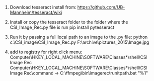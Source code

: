 1. Download tesseract install from:
   https://github.com/UB-Mannheim/tesseract/wiki

2. Install or copy the tesseract folder to the folder where the CSI_Image_Rec.py file is
    run pip install pytesseract

3. Run it by passing a full local path to an image to the .py file:
   python c:\CSI_image\CSI_Image_Rec.py F:\archive\pictures\_2015\Image.jpg


4. add to registry for right click menu:
   Computer\HKEY_LOCAL_MACHINE\SOFTWARE\Classes\*\shell\CSI Image Rec
   Computer\HKEY_LOCAL_MACHINE\SOFTWARE\Classes\*\shell\CSI Image Rec\command -> C:\ffmpeg\bin\imagerec\runitpath.bat "%1"

